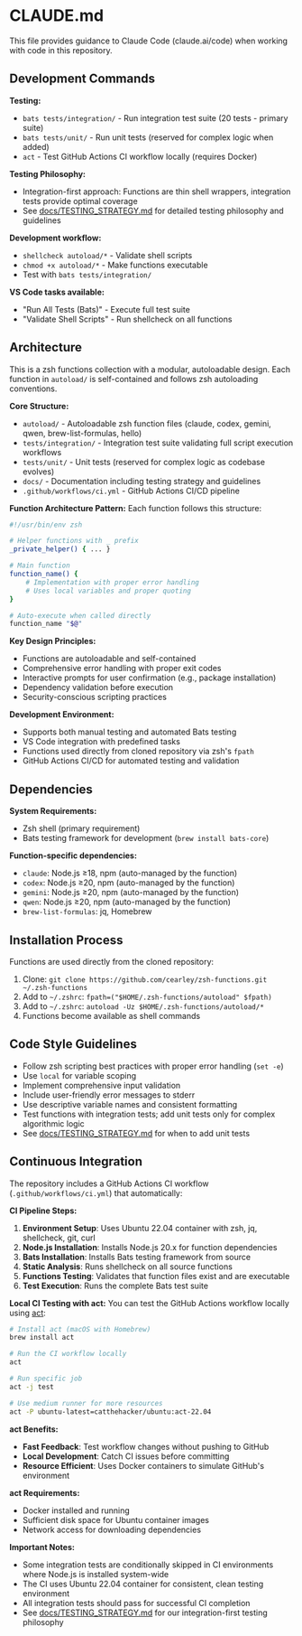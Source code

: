 # CLAUDE.md

This file provides guidance to Claude Code (claude.ai/code) when working with code in this repository.

## Development Commands

**Testing:**
- `bats tests/integration/` - Run integration test suite (20 tests - primary suite)
- `bats tests/unit/` - Run unit tests (reserved for complex logic when added)
- `act` - Test GitHub Actions CI workflow locally (requires Docker)

**Testing Philosophy:**
- Integration-first approach: Functions are thin shell wrappers, integration tests provide optimal coverage
- See [docs/TESTING_STRATEGY.md](docs/TESTING_STRATEGY.md) for detailed testing philosophy and guidelines

**Development workflow:**
- `shellcheck autoload/*` - Validate shell scripts
- `chmod +x autoload/*` - Make functions executable
- Test with `bats tests/integration/`

**VS Code tasks available:**
- "Run All Tests (Bats)" - Execute full test suite
- "Validate Shell Scripts" - Run shellcheck on all functions

## Architecture

This is a zsh functions collection with a modular, autoloadable design. Each function in `autoload/` is self-contained and follows zsh autoloading conventions.

**Core Structure:**
- `autoload/` - Autoloadable zsh function files (claude, codex, gemini, qwen, brew-list-formulas, hello)
- `tests/integration/` - Integration test suite validating full script execution workflows
- `tests/unit/` - Unit tests (reserved for complex logic as codebase evolves)
- `docs/` - Documentation including testing strategy and guidelines
- `.github/workflows/ci.yml` - GitHub Actions CI/CD pipeline

**Function Architecture Pattern:**
Each function follows this structure:
```bash
#!/usr/bin/env zsh

# Helper functions with _ prefix
_private_helper() { ... }

# Main function
function_name() {
    # Implementation with proper error handling
    # Uses local variables and proper quoting
}

# Auto-execute when called directly
function_name "$@"
```

**Key Design Principles:**
- Functions are autoloadable and self-contained
- Comprehensive error handling with proper exit codes
- Interactive prompts for user confirmation (e.g., package installation)
- Dependency validation before execution
- Security-conscious scripting practices

**Development Environment:**
- Supports both manual testing and automated Bats testing
- VS Code integration with predefined tasks
- Functions used directly from cloned repository via zsh's `fpath`
- GitHub Actions CI/CD for automated testing and validation

## Dependencies

**System Requirements:**
- Zsh shell (primary requirement)
- Bats testing framework for development (`brew install bats-core`)

**Function-specific dependencies:**
- `claude`: Node.js ≥18, npm (auto-managed by the function)
- `codex`: Node.js ≥20, npm (auto-managed by the function)
- `gemini`: Node.js ≥20, npm (auto-managed by the function)
- `qwen`: Node.js ≥20, npm (auto-managed by the function)
- `brew-list-formulas`: jq, Homebrew

## Installation Process

Functions are used directly from the cloned repository:
1. Clone: `git clone https://github.com/cearley/zsh-functions.git ~/.zsh-functions`
2. Add to `~/.zshrc`: `fpath=("$HOME/.zsh-functions/autoload" $fpath)`
3. Add to `~/.zshrc`: `autoload -Uz $HOME/.zsh-functions/autoload/*`
4. Functions become available as shell commands

## Code Style Guidelines

- Follow zsh scripting best practices with proper error handling (`set -e`)
- Use `local` for variable scoping
- Implement comprehensive input validation
- Include user-friendly error messages to stderr
- Use descriptive variable names and consistent formatting
- Test functions with integration tests; add unit tests only for complex algorithmic logic
- See [docs/TESTING_STRATEGY.md](docs/TESTING_STRATEGY.md) for when to add unit tests

## Continuous Integration

The repository includes a GitHub Actions CI workflow (`.github/workflows/ci.yml`) that automatically:

**CI Pipeline Steps:**
1. **Environment Setup**: Uses Ubuntu 22.04 container with zsh, jq, shellcheck, git, curl
2. **Node.js Installation**: Installs Node.js 20.x for function dependencies
3. **Bats Installation**: Installs Bats testing framework from source
4. **Static Analysis**: Runs shellcheck on all source functions
5. **Functions Testing**: Validates that function files exist and are executable
6. **Test Execution**: Runs the complete Bats test suite

**Local CI Testing with act:**
You can test the GitHub Actions workflow locally using [act](https://nektosact.com/):

```bash
# Install act (macOS with Homebrew)
brew install act

# Run the CI workflow locally
act

# Run specific job
act -j test

# Use medium runner for more resources
act -P ubuntu-latest=catthehacker/ubuntu:act-22.04
```

**act Benefits:**
- **Fast Feedback**: Test workflow changes without pushing to GitHub
- **Local Development**: Catch CI issues before committing
- **Resource Efficient**: Uses Docker containers to simulate GitHub's environment

**act Requirements:**
- Docker installed and running
- Sufficient disk space for Ubuntu container images
- Network access for downloading dependencies

**Important Notes:**
- Some integration tests are conditionally skipped in CI environments where Node.js is installed system-wide
- The CI uses Ubuntu 22.04 container for consistent, clean testing environment
- All integration tests should pass for successful CI completion
- See [docs/TESTING_STRATEGY.md](docs/TESTING_STRATEGY.md) for our integration-first testing philosophy